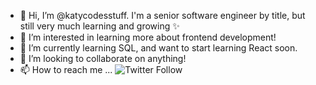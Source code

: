- 👋 Hi, I’m @katycodesstuff. I'm a senior software engineer by title, but still very much learning and growing ✨
- 👀 I’m interested in learning more about frontend development!
- 🌱 I’m currently learning SQL, and want to start learning React soon. 
- 💞️ I’m looking to collaborate on anything!
- 📫 How to reach me ... ![Twitter Follow](https://img.shields.io/twitter/follow/KatyCodesStuff?style=social)
